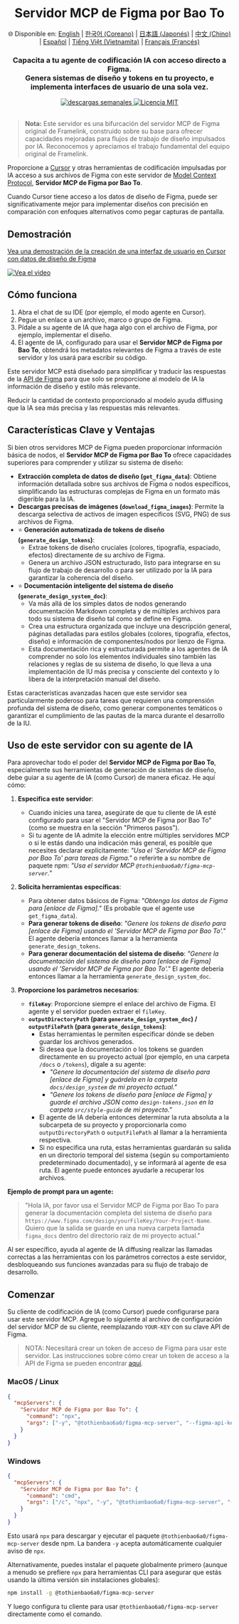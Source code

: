 <div align="center">
  <h1>Servidor MCP de Figma por Bao To</h1>
  <p>
    🌐 Disponible en:
    <a href="README.md">English</a> |
    <a href="README.ko.md">한국어 (Coreano)</a> |
    <a href="README.ja.md">日本語 (Japonés)</a> |
    <a href="README.zh.md">中文 (Chino)</a> |
    <a href="README.es.md">Español</a> |
    <a href="README.vi.md">Tiếng Việt (Vietnamita)</a> |
    <a href="README.fr.md">Français (Francés)</a>
  </p>
  <h3>Capacita a tu agente de codificación IA con acceso directo a Figma.<br/>Genera sistemas de diseño y tokens en tu proyecto, e implementa interfaces de usuario de una sola vez.</h3>
  <a href="https://npmcharts.com/compare/@tothienbao6a0/figma-mcp-server?interval=30">
    <img alt="descargas semanales" src="https://img.shields.io/npm/dm/@tothienbao6a0/figma-mcp-server.svg">
  </a>
  <a href="https://github.com/tothienbao6a0/Figma-Context-MCP/blob/main/LICENSE">
    <img alt="Licencia MIT" src="https://img.shields.io/github/license/tothienbao6a0/Figma-Context-MCP" />
  </a>
  <!-- Enlace a su Discord o social si tiene uno, de lo contrario elimine -->
  <!-- <a href="https://framelink.ai/discord">
    <img alt="Discord" src="https://img.shields.io/discord/1352337336913887343?color=7389D8&label&logo=discord&logoColor=ffffff" />
  </a> -->
  <br />
  <!-- Enlace a su Twitter o social si tiene uno, de lo contrario elimine -->
  <!-- <a href="https://twitter.com/glipsman">
    <img alt="Twitter" src="https://img.shields.io/twitter/url?url=https%3A%2F%2Fx.com%2Fglipsman&label=%40glipsman" />
  </a> -->
</div>

<br/>

> **Nota:** Este servidor es una bifurcación del servidor MCP de Figma original de Framelink, construido sobre su base para ofrecer capacidades mejoradas para flujos de trabajo de diseño impulsados por IA. Reconocemos y apreciamos el trabajo fundamental del equipo original de Framelink.

Proporcione a [Cursor](https://cursor.sh/) y otras herramientas de codificación impulsadas por IA acceso a sus archivos de Figma con este servidor de [Model Context Protocol](https://modelcontextprotocol.io/introduction), **Servidor MCP de Figma por Bao To**.

Cuando Cursor tiene acceso a los datos de diseño de Figma, puede ser significativamente mejor para implementar diseños con precisión en comparación con enfoques alternativos como pegar capturas de pantalla.

## Demostración

[Vea una demostración de la creación de una interfaz de usuario en Cursor con datos de diseño de Figma](https://youtu.be/q4eN7CPo_gE)

[![Vea el video](https://img.youtube.com/vi/q4eN7CPo_gE/maxresdefault.jpg)](https://youtu.be/q4eN7CPo_gE)

## Cómo funciona

1. Abra el chat de su IDE (por ejemplo, el modo agente en Cursor).
2. Pegue un enlace a un archivo, marco o grupo de Figma.
3. Pídale a su agente de IA que haga algo con el archivo de Figma, por ejemplo, implementar el diseño.
4. El agente de IA, configurado para usar el **Servidor MCP de Figma por Bao To**, obtendrá los metadatos relevantes de Figma a través de este servidor y los usará para escribir su código.

Este servidor MCP está diseñado para simplificar y traducir las respuestas de la [API de Figma](https://www.figma.com/developers/api) para que solo se proporcione al modelo de IA la información de diseño y estilo más relevante.

Reducir la cantidad de contexto proporcionado al modelo ayuda diffusing que la IA sea más precisa y las respuestas más relevantes.

## Características Clave y Ventajas

Si bien otros servidores MCP de Figma pueden proporcionar información básica de nodos, el **Servidor MCP de Figma por Bao To** ofrece capacidades superiores para comprender y utilizar su sistema de diseño:

*   **Extracción completa de datos de diseño (`get_figma_data`)**: Obtiene información detallada sobre sus archivos de Figma o nodos específicos, simplificando las estructuras complejas de Figma en un formato más digerible para la IA.
*   **Descargas precisas de imágenes (`download_figma_images`)**: Permite la descarga selectiva de activos de imagen específicos (SVG, PNG) de sus archivos de Figma.
*   ⭐ **Generación automatizada de tokens de diseño (`generate_design_tokens`)**:
    *   Extrae tokens de diseño cruciales (colores, tipografía, espaciado, efectos) directamente de su archivo de Figma.
    *   Genera un archivo JSON estructurado, listo para integrarse en su flujo de trabajo de desarrollo o para ser utilizado por la IA para garantizar la coherencia del diseño.
*   ⭐ **Documentación inteligente del sistema de diseño (`generate_design_system_doc`)**:
    *   Va más allá de los simples datos de nodos generando documentación Markdown completa y de múltiples archivos para todo su sistema de diseño tal como se define en Figma.
    *   Crea una estructura organizada que incluye una descripción general, páginas detalladas para estilos globales (colores, tipografía, efectos, diseño) e información de componentes/nodos por lienzo de Figma.
    *   Esta documentación rica y estructurada permite a los agentes de IA comprender no solo los elementos individuales sino también las relaciones y reglas de su sistema de diseño, lo que lleva a una implementación de IU más precisa y consciente del contexto y lo libera de la interpretación manual del diseño.

Estas características avanzadas hacen que este servidor sea particularmente poderoso para tareas que requieren una comprensión profunda del sistema de diseño, como generar componentes temáticos o garantizar el cumplimiento de las pautas de la marca durante el desarrollo de la IU.

## Uso de este servidor con su agente de IA

Para aprovechar todo el poder del **Servidor MCP de Figma por Bao To**, especialmente sus herramientas de generación de sistemas de diseño, debe guiar a su agente de IA (como Cursor) de manera eficaz. He aquí cómo:

1.  **Especifica este servidor**:
    *   Cuando inicies una tarea, asegúrate de que tu cliente de IA esté configurado para usar el "Servidor MCP de Figma por Bao To" (como se muestra en la sección "Primeros pasos").
    *   Si tu agente de IA admite la elección entre múltiples servidores MCP o si le estás dando una indicación más general, es posible que necesites declarar explícitamente: *"Usa el 'Servidor MCP de Figma por Bao To' para tareas de Figma."* o referirte a su nombre de paquete npm: *"Usa el servidor MCP `@tothienbao6a0/figma-mcp-server`."*

2.  **Solicita herramientas específicas**:
    *   Para obtener datos básicos de Figma: *"Obtenga los datos de Figma para [enlace de Figma]."* (Es probable que el agente use `get_figma_data`).
    *   **Para generar tokens de diseño**: *"Genere los tokens de diseño para [enlace de Figma] usando el 'Servidor MCP de Figma por Bao To'."* El agente debería entonces llamar a la herramienta `generate_design_tokens`.
    *   **Para generar documentación del sistema de diseño**: *"Genere la documentación del sistema de diseño para [enlace de Figma] usando el 'Servidor MCP de Figma por Bao To'."* El agente debería entonces llamar a la herramienta `generate_design_system_doc`.

3.  **Proporcione los parámetros necesarios**:
    *   **`fileKey`**: Proporcione siempre el enlace del archivo de Figma. El agente y el servidor pueden extraer el `fileKey`.
    *   **`outputDirectoryPath` (para `generate_design_system_doc`) / `outputFilePath` (para `generate_design_tokens`)**:
        *   Estas herramientas le permiten especificar dónde se deben guardar los archivos generados.
        *   Si desea que la documentación o los tokens se guarden directamente en su proyecto actual (por ejemplo, en una carpeta `/docs` o `/tokens`), dígale a su agente:
            *   *"Genere la documentación del sistema de diseño para [enlace de Figma] y guárdela en la carpeta `docs/design_system` de mi proyecto actual."*
            *   *"Genere los tokens de diseño para [enlace de Figma] y guarde el archivo JSON como `design-tokens.json` en la carpeta `src/style-guide` de mi proyecto."*
        *   El agente de IA debería entonces determinar la ruta absoluta a la subcarpeta de su proyecto y proporcionarla como `outputDirectoryPath` o `outputFilePath` al llamar a la herramienta respectiva.
        *   Si no especifica una ruta, estas herramientas guardarán su salida en un directorio temporal del sistema (según su comportamiento predeterminado documentado), y se informará al agente de esa ruta. El agente puede entonces ayudarle a recuperar los archivos.

**Ejemplo de prompt para un agente:**

> "Hola IA, por favor usa el Servidor MCP de Figma por Bao To para generar la documentación completa del sistema de diseño para `https://www.figma.com/design/yourFileKey/Your-Project-Name`. Quiero que la salida se guarde en una nueva carpeta llamada `figma_docs` dentro del directorio raíz de mi proyecto actual."

Al ser específico, ayuda al agente de IA diffusing realizar las llamadas correctas a las herramientas con los parámetros correctos a este servidor, desbloqueando sus funciones avanzadas para su flujo de trabajo de desarrollo.

## Comenzar

Su cliente de codificación de IA (como Cursor) puede configurarse para usar este servidor MCP. Agregue lo siguiente al archivo de configuración del servidor MCP de su cliente, reemplazando `YOUR-KEY` con su clave API de Figma.

> NOTA: Necesitará crear un token de acceso de Figma para usar este servidor. Las instrucciones sobre cómo crear un token de acceso a la API de Figma se pueden encontrar [aquí](https://help.figma.com/hc/en-us/articles/8085703771159-Manage-personal-access-tokens).

### MacOS / Linux

```json
{
  "mcpServers": {
    "Servidor MCP de Figma por Bao To": {
      "command": "npx",
      "args": ["-y", "@tothienbao6a0/figma-mcp-server", "--figma-api-key=YOUR-KEY", "--stdio"]
    }
  }
}
```

### Windows

```json
{
  "mcpServers": {
    "Servidor MCP de Figma por Bao To": {
      "command": "cmd",
      "args": ["/c", "npx", "-y", "@tothienbao6a0/figma-mcp-server", "--figma-api-key=YOUR-KEY", "--stdio"]
    }
  }
}
```

Esto usará `npx` para descargar y ejecutar el paquete `@tothienbao6a0/figma-mcp-server` desde npm. La bandera `-y` acepta automáticamente cualquier aviso de `npx`.

Alternativamente, puedes instalar el paquete globalmente primero (aunque a menudo se prefiere `npx` para herramientas CLI para asegurar que estás usando la última versión sin instalaciones globales):
```bash
npm install -g @tothienbao6a0/figma-mcp-server
```
Y luego configura tu cliente para usar `@tothienbao6a0/figma-mcp-server` directamente como el comando. 